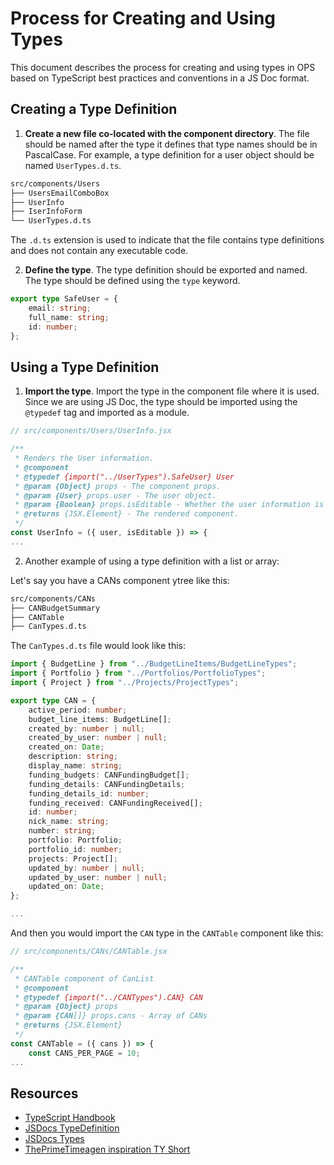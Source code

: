 # Process for Creating and Using Types

This document describes the process for creating and using types in OPS based on TypeScript best practices and conventions in a JS Doc format.

## Creating a Type Definition

1. **Create a new file co-located with the component directory**. The file should be named after the type it defines that type names should be in PascalCase. For example, a type definition for a user object should be named `UserTypes.d.ts`.

```markdown
src/components/Users
├── UsersEmailComboBox
├── UserInfo
├── IserInfoForm
└── UserTypes.d.ts
```

The `.d.ts` extension is used to indicate that the file contains type definitions and does not contain any executable code.

2. **Define the type**. The type definition should be exported and named. The type should be defined using the `type` keyword.

```typescript
export type SafeUser = {
    email: string;
    full_name: string;
    id: number;
};
```


## Using a Type Definition

1. **Import the type**. Import the type in the component file where it is used. Since we are using JS Doc, the type should be imported using the `@typedef` tag and imported as a module.

```jsx
// src/components/Users/UserInfo.jsx

/**
 * Renders the User information.
 * @component
 * @typedef {import("../UserTypes").SafeUser} User
 * @param {Object} props - The component props.
 * @param {User} props.user - The user object.
 * @param {Boolean} props.isEditable - Whether the user information is editable.
 * @returns {JSX.Element} - The rendered component.
 */
const UserInfo = ({ user, isEditable }) => {
...
```

2. Another example of using a type definition with a list or array:

Let's say you have a CANs component ytree like this:

```markdown
src/components/CANs
├── CANBudgetSummary
├── CANTable
├── CanTypes.d.ts
```

The `CanTypes.d.ts` file would look like this:

```typescript
import { BudgetLine } from "../BudgetLineItems/BudgetLineTypes";
import { Portfolio } from "../Portfolios/PortfolioTypes";
import { Project } from "../Projects/ProjectTypes";

export type CAN = {
    active_period: number;
    budget_line_items: BudgetLine[];
    created_by: number | null;
    created_by_user: number | null;
    created_on: Date;
    description: string;
    display_name: string;
    funding_budgets: CANFundingBudget[];
    funding_details: CANFundingDetails;
    funding_details_id: number;
    funding_received: CANFundingReceived[];
    id: number;
    nick_name: string;
    number: string;
    portfolio: Portfolio;
    portfolio_id: number;
    projects: Project[];
    updated_by: number | null;
    updated_by_user: number | null;
    updated_on: Date;
};

...
```

And then you would import the `CAN` type in the `CANTable` component like this:

```jsx
// src/components/CANs/CANTable.jsx

/**
 * CANTable component of CanList
 * @component
 * @typedef {import("../CANTypes").CAN} CAN
 * @param {Object} props
 * @param {CAN[]} props.cans - Array of CANs
 * @returns {JSX.Element}
 */
const CANTable = ({ cans }) => {
    const CANS_PER_PAGE = 10;
...
```

## Resources

- [TypeScript Handbook](https://www.typescriptlang.org/docs/handbook/intro.html)
- [JSDocs TypeDefinition](https://jsdoc.app/tags-typedef)
- [JSDocs Types](https://jsdoc.app/tags-type)
- [ThePrimeTimeagen inspiration TY Short](https://www.youtube.com/shorts/tj5VW2xJsqU)
```
